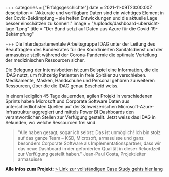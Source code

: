 +++
categories = ["Erfolgsgeschichte"]
date = 2021-11-09T23:00:00Z
description = "Akkurate und verfügbare Daten sind ein wichtiges Element in der Covid-Bekämpfung – sie helfen Entwicklungen und die aktuelle Lage besser einschätzen zu können."
image = "/uploads/dashboard-ubersicht-lage-1.png"
title = "Der Bund setzt auf Daten aus Azure für die Covid-19-Bekämpfung"

+++
Die Interdepartementale Arbeitsgruppe IDAG unter der Leitung des Beauftragten des Bundesrates für den Koordinierten Sanitätsdienst und der armasuisse stellt während der Corona-Pandemie die optimale Verteilung der medizinischen Ressourcen sicher.

Die Belegung der Intensivbetten ist zum Beispiel eine Information, die die IDAG nutzt, um frühzeitig Patienten in freie Spitäler zu verschieben. Medikamente, Masken, Handschuhe und Personal gehören zu weiteren Ressourcen, über die die IDAG genau Bescheid weiss.

In einem lediglich 45 Tage dauernden, agilen Projekt in verschiedenen Sprints haben Microsoft und Corporate Software Daten aus unterschiedlichsten Quellen auf der Schweizerischen Microsoft-Azure-Infrastruktur aggregiert und mittels Power BI Dashboards den verantwortlichen Stellen zur Verfügung gestellt. Jetzt weiss das IDAG in Sekunden, wo welche Ressourcen frei sind.

> "Alle haben gesagt, sogar ich selbst: Das ist unmöglich! Ich bin stolz auf das ganze Team – KSD, Microsoft, armasuisse und ganz besonders Corporate Software als Implementationspartner, dass wir das neue Dashboard in der geforderten Qualität in dieser Rekordzeit zur Verfügung gestellt haben." Jean-Paul Costa, Projektleiter armasuisse

**Alle Infos zum Projekt:** [> Link zur vollständigen Case Study gehts hier lang](https://www.corporatesoftware.ch/success/mit-cloud-daten-gegen-die-pandemie-eine-case-study-zu-moderner-landesverteidigung/ "Link zur Case Study")